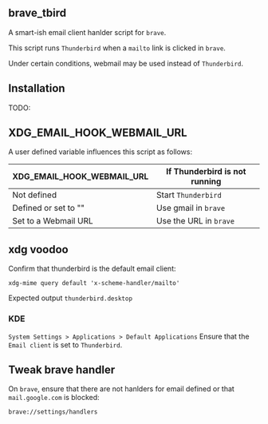 ## brave_tbird

A smart-ish email client hanlder script for `brave`.

This script runs `Thunderbird` when a `mailto` link is clicked in
`brave`.

Under certain conditions, webmail may be used instead of
`Thunderbird`.

## Installation

TODO:

## XDG_EMAIL_HOOK_WEBMAIL_URL

A user defined variable influences this script as follows:

| XDG_EMAIL_HOOK_WEBMAIL_URL | If Thunderbird is not running |
|----------------------------|-------------------------------|
| Not defined                | Start `Thunderbird`           |
| Defined or set to ""       | Use gmail in `brave`          |
| Set to a Webmail URL       | Use the URL in `brave`        |

## xdg voodoo

Confirm that thunderbird is the default email client:

```shell
xdg-mime query default 'x-scheme-handler/mailto'
```

Expected output `thunderbird.desktop`

### KDE

`System Settings > Applications > Default Applications`  Ensure that
the `Email client` is set to `Thunderbird`.

## Tweak brave handler

On `brave`, ensure that there are not hanlders for email defined or
that `mail.google.com` is blocked:

```
brave://settings/handlers
```

